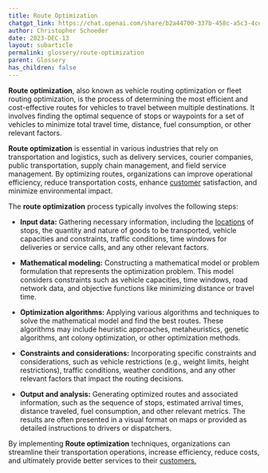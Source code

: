 ```yaml
---
title: Route Optimization
chatgpt_link: https://chat.openai.com/share/b2a44700-337b-458c-a5c3-4cdda6d2c636
author: Christopher Schoeder
date: 2023-DEC-13
layout: subarticle
permalink: glossery/route-optimization
parent: Glossery
has_children: false
---
```


**Route optimization**, also known as vehicle routing optimization or fleet routing optimization, is the process of determining the most efficient and cost-effective routes for vehicles to travel between multiple destinations. It involves finding the optimal sequence of stops or waypoints for a set of vehicles to minimize total travel time, distance, fuel consumption, or other relevant factors.

**Route optimization** is essential in various industries that rely on transportation and logistics, such as delivery services, courier companies, public transportation, supply chain management, and field service management. By optimizing routes, organizations can improve operational efficiency, reduce transportation costs, enhance <a href="/parties/customers">customer</a> satisfaction, and minimize environmental impact.

The **route optimization** process typically involves the following steps:

- **Input data:** Gathering necessary information, including the <a href="/locations/">locations</a> of stops, the quantity and nature of goods to be transported, vehicle capacities and constraints, traffic conditions, time windows for deliveries or service calls, and any other relevant factors.

- **Mathematical modeling:** Constructing a mathematical model or problem formulation that represents the optimization problem. This model considers constraints such as vehicle capacities, time windows, road network data, and objective functions like minimizing distance or travel time.

- **Optimization algorithms:** Applying various algorithms and techniques to solve the mathematical model and find the best routes. These algorithms may include heuristic approaches, metaheuristics, genetic algorithms, ant colony optimization, or other optimization methods.

- **Constraints and considerations:** Incorporating specific constraints and considerations, such as vehicle restrictions (e.g., weight limits, height restrictions), traffic conditions, weather conditions, and any other relevant factors that impact the routing decisions.

- **Output and analysis:** Generating optimized routes and associated information, such as the sequence of stops, estimated arrival times, distance traveled, fuel consumption, and other relevant metrics. The results are often presented in a visual format on maps or provided as detailed instructions to drivers or dispatchers.

By implementing **Route optimization** techniques, organizations can streamline their transportation operations, increase efficiency, reduce costs, and ultimately provide better services to their <a href="/parties/customers">customers.</a>
